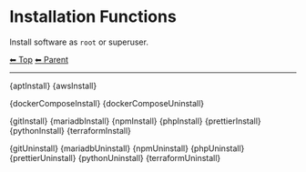 # Installation Functions

Install software as `root` or superuser.

<!-- TEMPLATE header 2 -->
[⬅ Top](index.md) [⬅ Parent ](../index.md)
<hr />

{aptInstall}
{awsInstall}

{dockerComposeInstall}
{dockerComposeUninstall}

{gitInstall}
{mariadbInstall}
{npmInstall}
{phpInstall}
{prettierInstall}
{pythonInstall}
{terraformInstall}

{gitUninstall}
{mariadbUninstall}
{npmUninstall}
{phpUninstall}
{prettierUninstall}
{pythonUninstall}
{terraformUninstall}
